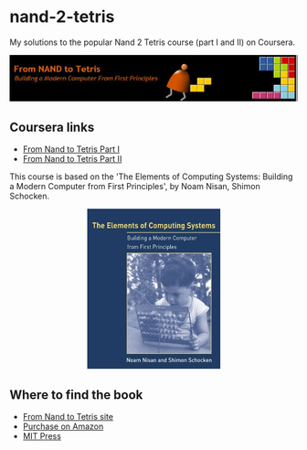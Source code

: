 # nand-2-tetris

My solutions to the popular Nand 2 Tetris course (part I and II) on Coursera.

<p align="center">
	<img src="misc/nand-to-tetris.jpg"/>
</p>

## Coursera links

- [From Nand to Tetris Part I](https://www.coursera.org/learn/build-a-computer)
- [From Nand to Tetris Part II](https://www.coursera.org/learn/nand2tetris2)

This course is based on the 'The Elements of Computing Systems: Building a Modern Computer from First Principles', 
by Noam Nisan, Shimon Schocken.

<p align="center">
	<img src="misc/book_cover.jpg" width="233" height="280"/>
</p>

## Where to find the book

- [From Nand to Tetris site](https://www.nand2tetris.org/)
- [Purchase on Amazon](https://www.amazon.com/Elements-Computing-Systems-Building-Principles/dp/0262640686/ref=ed_oe_p)
- [MIT Press](https://mitpress.mit.edu/books/elements-computing-systems)


